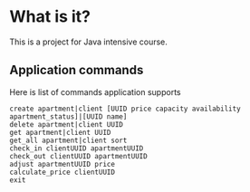 # What is it?

This is a project for Java intensive course.

## Application commands

Here is list of commands application supports
```
create apartment|client [UUID price capacity availability apartment_status]|[UUID name]
delete apartment|client UUID
get apartment|client UUID
get_all apartment|client sort
check_in clientUUID apartmentUUID
check_out clientUUID apartmentUUID
adjust apartmentUUID price
calculate_price clientUUID
exit
```